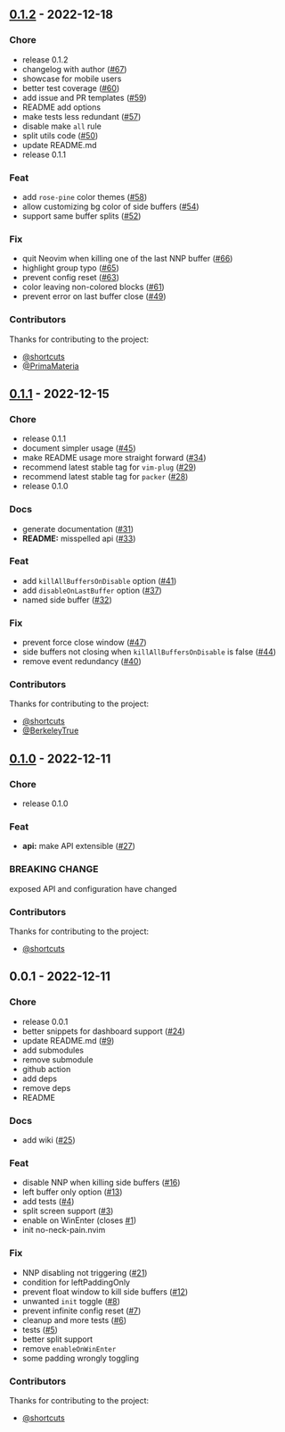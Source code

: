
<a name="0.1.2"></a>
## [0.1.2] - 2022-12-18
### Chore
- release 0.1.2
- changelog with author ([#67](https://github.com/shortcuts/no-neck-pain.nvim/issues/67))
- showcase for mobile users
- better test coverage ([#60](https://github.com/shortcuts/no-neck-pain.nvim/issues/60))
- add issue and PR templates ([#59](https://github.com/shortcuts/no-neck-pain.nvim/issues/59))
- README add options
- make tests less redundant ([#57](https://github.com/shortcuts/no-neck-pain.nvim/issues/57))
- disable make `all` rule
- split utils code ([#50](https://github.com/shortcuts/no-neck-pain.nvim/issues/50))
- update README.md
- release 0.1.1

### Feat
- add `rose-pine` color themes ([#58](https://github.com/shortcuts/no-neck-pain.nvim/issues/58))
- allow customizing bg color of side buffers ([#54](https://github.com/shortcuts/no-neck-pain.nvim/issues/54))
- support same buffer splits ([#52](https://github.com/shortcuts/no-neck-pain.nvim/issues/52))

### Fix
- quit Neovim when killing one of the last NNP buffer ([#66](https://github.com/shortcuts/no-neck-pain.nvim/issues/66))
- highlight group typo ([#65](https://github.com/shortcuts/no-neck-pain.nvim/issues/65))
- prevent config reset ([#63](https://github.com/shortcuts/no-neck-pain.nvim/issues/63))
- color leaving non-colored blocks ([#61](https://github.com/shortcuts/no-neck-pain.nvim/issues/61))
- prevent error on last buffer close ([#49](https://github.com/shortcuts/no-neck-pain.nvim/issues/49))

### Contributors

Thanks for contributing to the project:
- [@shortcuts](https://github.com/shortcuts)
- [@PrimaMateria](https://github.com/PrimaMateria)

<a name="0.1.1"></a>
## [0.1.1] - 2022-12-15
### Chore
- release 0.1.1
- document simpler usage ([#45](https://github.com/shortcuts/no-neck-pain.nvim/issues/45))
- make README usage more straight forward ([#34](https://github.com/shortcuts/no-neck-pain.nvim/issues/34))
- recommend latest stable tag for `vim-plug` ([#29](https://github.com/shortcuts/no-neck-pain.nvim/issues/29))
- recommend latest stable tag for `packer` ([#28](https://github.com/shortcuts/no-neck-pain.nvim/issues/28))
- release 0.1.0

### Docs
- generate documentation ([#31](https://github.com/shortcuts/no-neck-pain.nvim/issues/31))
- **README:** misspelled api ([#33](https://github.com/shortcuts/no-neck-pain.nvim/issues/33))

### Feat
- add `killAllBuffersOnDisable` option ([#41](https://github.com/shortcuts/no-neck-pain.nvim/issues/41))
- add `disableOnLastBuffer` option ([#37](https://github.com/shortcuts/no-neck-pain.nvim/issues/37))
- named side buffer ([#32](https://github.com/shortcuts/no-neck-pain.nvim/issues/32))

### Fix
- prevent force close window ([#47](https://github.com/shortcuts/no-neck-pain.nvim/issues/47))
- side buffers not closing when `killAllBuffersOnDisable` is false ([#44](https://github.com/shortcuts/no-neck-pain.nvim/issues/44))
- remove event redundancy ([#40](https://github.com/shortcuts/no-neck-pain.nvim/issues/40))

### Contributors

Thanks for contributing to the project:
- [@shortcuts](https://github.com/shortcuts)
- [@BerkeleyTrue](https://github.com/BerkeleyTrue)

<a name="0.1.0"></a>
## [0.1.0] - 2022-12-11
### Chore
- release 0.1.0

### Feat
- **api:** make API extensible ([#27](https://github.com/shortcuts/no-neck-pain.nvim/issues/27))

### BREAKING CHANGE

exposed API and configuration have changed

### Contributors

Thanks for contributing to the project:
- [@shortcuts](https://github.com/shortcuts)

<a name="0.0.1"></a>
## 0.0.1 - 2022-12-11
### Chore
- release 0.0.1
- better snippets for dashboard support ([#24](https://github.com/shortcuts/no-neck-pain.nvim/issues/24))
- update README.md ([#9](https://github.com/shortcuts/no-neck-pain.nvim/issues/9))
- add submodules
- remove submodule
- github action
- add deps
- remove deps
- README

### Docs
- add wiki ([#25](https://github.com/shortcuts/no-neck-pain.nvim/issues/25))

### Feat
- disable NNP when killing side buffers ([#16](https://github.com/shortcuts/no-neck-pain.nvim/issues/16))
- left buffer only option ([#13](https://github.com/shortcuts/no-neck-pain.nvim/issues/13))
- add tests ([#4](https://github.com/shortcuts/no-neck-pain.nvim/issues/4))
- split screen support ([#3](https://github.com/shortcuts/no-neck-pain.nvim/issues/3))
- enable on WinEnter (closes [#1](https://github.com/shortcuts/no-neck-pain.nvim/issues/1))
- init no-neck-pain.nvim

### Fix
- NNP disabling not triggering ([#21](https://github.com/shortcuts/no-neck-pain.nvim/issues/21))
- condition for leftPaddingOnly
- prevent float window to kill side buffers ([#12](https://github.com/shortcuts/no-neck-pain.nvim/issues/12))
- unwanted `init` toggle ([#8](https://github.com/shortcuts/no-neck-pain.nvim/issues/8))
- prevent infinite config reset ([#7](https://github.com/shortcuts/no-neck-pain.nvim/issues/7))
- cleanup and more tests ([#6](https://github.com/shortcuts/no-neck-pain.nvim/issues/6))
- tests ([#5](https://github.com/shortcuts/no-neck-pain.nvim/issues/5))
- better split support
- remove `enableOnWinEnter`
- some padding wrongly toggling

### Contributors

Thanks for contributing to the project:
- [@shortcuts](https://github.com/shortcuts)

[Unreleased]: https://github.com/shortcuts/no-neck-pain.nvim/compare/0.1.2...HEAD
[0.1.2]: https://github.com/shortcuts/no-neck-pain.nvim/compare/0.1.1...0.1.2
[0.1.1]: https://github.com/shortcuts/no-neck-pain.nvim/compare/0.1.0...0.1.1
[0.1.0]: https://github.com/shortcuts/no-neck-pain.nvim/compare/0.0.1...0.1.0
